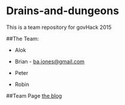# Drains-and-dungeons
This is a team repository for govHack 2015

##The Team:

* Alok 

* Brian - ba.jones@gmail.com

* Peter

* Robin

##Team Page
[the blog](http://drainsndragons.blogspot.com.au/2015/07/welcome-to-drains-and-dungeons-8pm.html)
